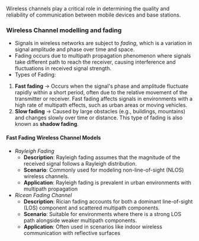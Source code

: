 Wireless channels play a critical role in determining the quality and reliability of communication between mobile devices and base stations.

### **Wireless Channel modelling and fading**

- Signals in wireless networks are subject to *fading*, which is a variation in signal amplitude and phase over time and space.
- Fading occurs due to multipath propagation phenomenon where signals take different path to reach the receiver, causing interference and fluctuations in received signal strength.
- Types of Fading:
1. **Fast fading** -> Occurs when the signal's phase and amplitude fluctuate rapidly within a short period, often due to the relative movement of the transmitter or receiver. Fast fading affects signals in environments with a high rate of multipath effects, such as urban areas or moving vehicles.
2. **Slow fading** -> Caused by large obstacles (e.g., buildings, mountains) and changes slowly over time or distance. This type of fading is also known as **shadow fading**.

#### **Fast Fading Wireless Channel Models**

- *Rayleigh Fading*
	- **Description**: Rayleigh fading assumes that the magnitude of the received signal follows a Rayleigh distribution.
	- **Scenario**: Commonly used for modeling non-line-of-sight (NLOS) wireless channels.
	- **Application**: Rayleigh fading is prevalent in urban environments with multipath propagation
- *Ricean Fading Channel*
    -  **Description**: Rician fading accounts for both a dominant line-of-sight (LOS) component and scattered multipath components.
	- **Scenario**: Suitable for environments where there is a strong LOS path alongside weaker multipath components.
	- **Application**: Often used in scenarios like indoor wireless communication with reflective surfaces